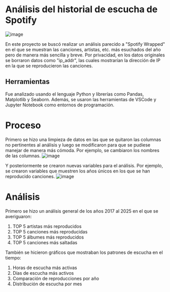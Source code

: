 # Análisis del historial de escucha de Spotify
![image](https://github.com/user-attachments/assets/4d328eb8-670d-48cf-be13-5e794b5d3e39)

En este proyecto se buscó realizar un análisis parecido a "Spotify Wrapped" en el que se muestran las canciones, artistas, etc. más esuchados del año pero de manera más sencilla y breve.
Por privacidad, en los datos originales se borraron datos como "ip_addr", las cuales mostrarían la dirección de IP en la que se reproducieron las canciones.

## Herramientas
Fue analizado usando el lenguaje Python y librerías como Pandas, Matplotlib y Seaborn. Además, se usaron las herramientas de VSCode y Jupyter Notebook como entornos de programación.

# Proceso
Primero se hizo una limpieza de datos en las que se quitaron las columnas no pertinentes al análisis y luego se modificaron para que se pudiese manejar de manera más cómoda.
Por ejemplo, se cambiaron los nombres de las columnas.
![image](https://github.com/user-attachments/assets/e6804aa4-8352-42f1-b67f-a08e6e9bac54)

Y posteriormente se crearon nuevas variables para el análisis. Por ejemplo, se crearon variables que muestren los años únicos en los que se han reproducido canciones.
![image](https://github.com/user-attachments/assets/777a64ce-a4f3-42bc-adf8-1d80baf82c6a)

# Análisis
Primero se hizo un análisis general de los años 2017 al 2025 en el que se averiguaron:
1. TOP 5 artistas más reproducidos
2. TOP 5 canciones más reproducidas
3. TOP 5 álbumes más reproducidos
4. TOP 5 canciones más saltadas

También se hicieron gráficos que mostraban los patrones de escucha en el tiempo:
1. Horas de escucha más activas
2. Días de escucha más activos
3. Comparación de reproducciones por año
4. Distribución de escucha por mes
